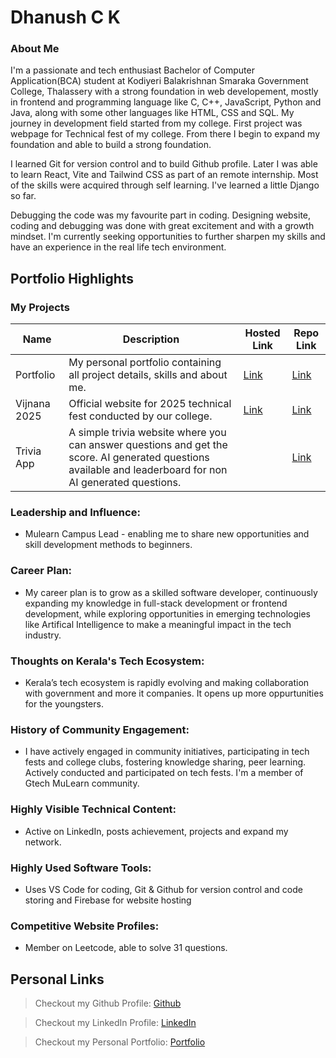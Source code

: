 # Dhanush C K

### About Me

I'm a passionate and tech enthusiast Bachelor of Computer Application(BCA) student at Kodiyeri Balakrishnan Smaraka Government College, Thalassery with a strong foundation in web developement, mostly in frontend and programming language like C, C++, JavaScript, Python and Java, along with some other languages like HTML, CSS and SQL. My journey in development field started from my college. First project was webpage for Technical fest of my college. From there I begin to expand my foundation and able to build a strong foundation.

I learned Git for version control and to build Github profile. Later I was able to learn React, Vite and Tailwind CSS as part of an remote internship. Most of the skills were acquired through self learning. I've learned a little Django so far.

Debugging the code was my favourite part in coding. Designing website, coding and debugging was done with great excitement and with a growth mindset. I'm currently seeking opportunities to further sharpen my skills and have an experience in the real life tech environment.

## Portfolio Highlights

### My Projects

| Name | Description | Hosted Link | Repo Link | 
|------|-------------|-------------|-----------|
| Portfolio | My personal portfolio containing all project details, skills and about me. | [Link](https://dhanushckme.web.app/) | [Link](https://github.com/Dhanush-ck/Portfolio-V2) |
| Vijnana 2025 | Official website for 2025 technical fest conducted by our college. | [Link](https://vijnana25.web.app/) | [Link](https://github.com/Dhanush-ck/vijnana25) |
| Trivia App | A simple trivia website where you can answer questions and get the score. AI generated questions available and leaderboard for non AI generated questions. | | [Link](https://github.com/Dhanush-ck/trivia-app) |

### Leadership and Influence:

- Mulearn Campus Lead - enabling me to share new opportunities and skill development methods to beginners.

### Career Plan:

- My career plan is to grow as a skilled software developer, continuously expanding my knowledge in full-stack development or frontend development, while exploring opportunities in emerging technologies like Artifical Intelligence to make a meaningful impact in the tech industry.

### Thoughts on Kerala's Tech Ecosystem:

- Kerala’s tech ecosystem is rapidly evolving and making collaboration with government and more it companies. It opens up more oppurtunities for the youngsters.

### History of Community Engagement:

- I have actively engaged in community initiatives, participating in tech fests and college clubs, fostering knowledge sharing, peer learning. Actively conducted and participated on tech fests. I'm a member of Gtech MuLearn community.

### Highly Visible Technical Content:

- Active on LinkedIn, posts achievement, projects and expand my network.

### Highly Used Software Tools:

- Uses VS Code for coding, Git & Github for version control and code storing and Firebase for website hosting

### Competitive Website Profiles:

- Member on Leetcode, able to solve 31 questions.

## Personal Links

> Checkout my Github Profile: [Github](https://github.com/Dhanush-ck)

> Checkout my LinkedIn Profile: [LinkedIn](www.linkedin.com/in/dhanush-ck)
 
> Checkout my Personal Portfolio: [Portfolio](https://dhanushckme.web.app/)
